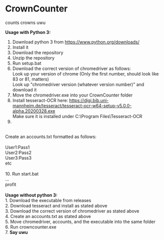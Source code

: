 # CrownCounter
counts crowns uwu<br>

<b>Usage with Python 3:</b><br>

1. Download python 3 from https://www.python.org/downloads/<br>
2. Install it<br>
3. Download the repository<br>
4. Unzip the repository<br>
5. Run setup.bat<br>
6. Download the correct version of chromedriver as follows:<br>
Look up your version of chrome (Only the first number, should look like 83 or 81, matters)<br>
Look up "chromedriver version (whatever version number)" and download it<br>
7. Move the chromedriver.exe into your CrownCounter folder<br>
8. Install tesseract-OCR here: https://digi.bib.uni-mannheim.de/tesseract/tesseract-ocr-w64-setup-v5.0.0-alpha.20200328.exe<br>
Make sure it is installed under C:\Program Files\Tesseract-OCR<br>
9.
<br>
Create an accounts.txt formatted as follows:<br>
<br>
User1:Pass1<br>
User2:Pass2<br>
User3:Pass3<br>
etc<br>
<br>
10. Run start.bat<br>
...<br>
profit<br>
<br>
<b>Usage without python 3:</b><br>
1. Download the executable from releases<br>
2. Download tesseract and install as stated above<br>
3. Download the correct version of chromedriver as stated above<br>
4. Create an accounts.txt as stated above<br>
5. Move chromedriver, accounts, and the executable into the same folder<br>
6. Run crowncounter.exe<br>
7. <b>Say uwu</b>
